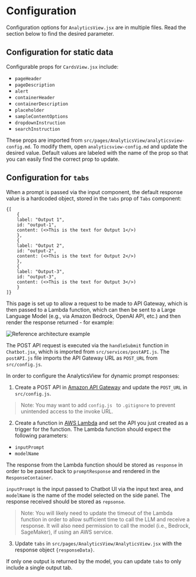 # Configuration

Configuration options for `AnalyticsView.jsx` are in multiple files. Read the section below to find the desired parameter.

## Configuration for static data
Configurable props for `CardsView.jsx` include:
- `pageHeader`
- `pageDescription`
- `alert`
- `containerHeader`
- `containerDescription`
- `placeholder`
- `sampleContentOptions`
- `dropdownInstruction`
- `searchInstruction`

These props are imported from `src/pages/AnalyticsView/analyticsview-config.md`. To modify them, open `analyticsview-config.md` and update the desired value. Default values are labeled with the name of the prop so that you can easily find the correct prop to update.

## Configuration for `tabs`
When a prompt is passed via the input component, the default response value is a hardcoded object, stored in the `tabs` prop of `Tabs` component:
```
{[
    {
    label: "Output 1",
    id: "output-1",
    content: (<>This is the text for Output 1</>)
    },
    {
    label: "Output 2",
    id: "output-2",
    content: (<>This is the text for Output 2</>)
    },
    {
    label: "Output-3",
    id: "output-3",
    content: (<>This is the text for Output 3</>)
    }
]}
```

This page is set up to allow a request to be made to API Gateway, which is then passed to a Lambda function, which can then be sent to a Large Language Model (e.g., via Amazon Bedrock, OpenAI API, etc.) and then render the response returned - for example:

![Reference architecture example](../../resources/images/Chatbot-ref-architecture.png.png)

The POST API request is executed via the `handleSubmit` function in `Chatbot.jsx`, which is imported from `src/services/postAPI.js`. The `postAPI.js` file imports the API Gateway URL as `POST_URL` from `src/config.js`.

In order to configure the AnalyticsView for dynamic prompt responses:

1. Create a POST API in [Amazon API Gateway](https://aws.amazon.com/api-gateway/) and update the `POST_URL` in `src/config.js`.
> Note: You may want to add `config.js ` to `.gitignore` to prevent unintended access to the invoke URL.

2. Create a function in [AWS Lambda](https://aws.amazon.com/lambda/) and set the API you just created as a trigger for the function. The Lambda function should expect the following parameters:
- `inputPrompt`
- `modelName`

The response from the Lambda function should be stored as `response` in order to be passed back to `promptResponse` and rendered in the `ResponseContainer`.

`inputPrompt` is the input passed to Chatbot UI via the input text area, and `modelName` is the name of the model selected on the side panel. The response received should be stored as `repsonse`.

> Note: You will likely need to update the timeout of the Lambda function in order to allow sufficient time to call the LLM and receive a response. It will also need permission to call the model (i.e., Bedrock, SageMaker), if using an AWS service.

3. Update `tabs` in `src/pages/AnalyticsView/AnalyticsView.jsx` with the response object `{responseData}`.

If only one output is returned by the model, you can update `tabs` to only include a single output tab.